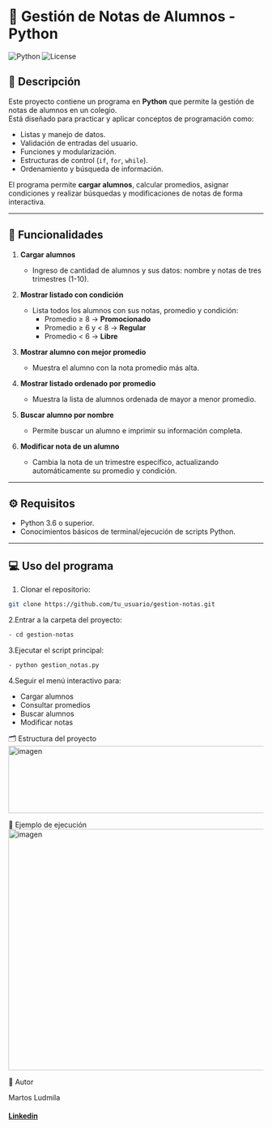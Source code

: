 # 📝 Gestión de Notas de Alumnos - Python

![Python](https://img.shields.io/badge/Python-3.6+-blue?logo=python) ![License](https://img.shields.io/badge/License-MIT-green)

## 🔹 Descripción
Este proyecto contiene un programa en **Python** que permite la gestión de notas de alumnos en un colegio.  
Está diseñado para practicar y aplicar conceptos de programación como:

- Listas y manejo de datos.
- Validación de entradas del usuario.
- Funciones y modularización.
- Estructuras de control (`if`, `for`, `while`).
- Ordenamiento y búsqueda de información.

El programa permite **cargar alumnos**, calcular promedios, asignar condiciones y realizar búsquedas y modificaciones de notas de forma interactiva.

---

## 🚀 Funcionalidades

1. **Cargar alumnos**
   - Ingreso de cantidad de alumnos y sus datos: nombre y notas de tres trimestres (1-10).  

2. **Mostrar listado con condición**
   - Lista todos los alumnos con sus notas, promedio y condición:  
     - Promedio ≥ 8 → **Promocionado**  
     - Promedio ≥ 6 y < 8 → **Regular**  
     - Promedio < 6 → **Libre**  

3. **Mostrar alumno con mejor promedio**  
   - Muestra el alumno con la nota promedio más alta.  

4. **Mostrar listado ordenado por promedio**  
   - Muestra la lista de alumnos ordenada de mayor a menor promedio.  

5. **Buscar alumno por nombre**  
   - Permite buscar un alumno e imprimir su información completa.  

6. **Modificar nota de un alumno**  
   - Cambia la nota de un trimestre específico, actualizando automáticamente su promedio y condición.

---

## ⚙️ Requisitos
- Python 3.6 o superior.
- Conocimientos básicos de terminal/ejecución de scripts Python.

---

## 💻 Uso del programa

1. Clonar el repositorio:  
```bash
git clone https://github.com/tu_usuario/gestion-notas.git
```

2.Entrar a la carpeta del proyecto:
```bash
- cd gestion-notas
```
3.Ejecutar el script principal:
```bash
- python gestion_notas.py
```

4.Seguir el menú interactivo para:
- Cargar alumnos
- Consultar promedios
- Buscar alumnos
- Modificar notas

🗂️ Estructura del proyecto
<img width="601" height="133" alt="imagen" src="https://github.com/user-attachments/assets/18504d72-973c-4fd3-b140-99bc9741794e" />


📌 Ejemplo de ejecución
<img width="606" height="476" alt="imagen" src="https://github.com/user-attachments/assets/c68e9a37-a6ae-429a-b8ae-7837b44b1fd0" />


📌 Autor

Martos Ludmila
#### [Linkedin](https://www.linkedin.com/in/ludmimar89/)



